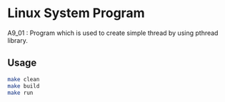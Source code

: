 # Linux System Program
A9_01 : Program which is used to create simple thread by using pthread library.

## Usage
```bash
make clean
make build
make run
```

